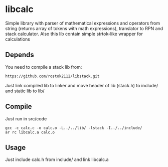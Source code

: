 # libcalc
Simple library with parser of mathematical expressions and operators from string (returns array of tokens with math expressions), translator  to RPN and stack calculator. Also this lib contain simple strtok-like wrapper for calculations

## Depends

You need to compile a stack lib from: 
```
https://github.com/rostok2112/libstack.git
```
Just link compiled lib to linker and move header of lib (stack.h) to include/ and static lib to lib/

## Compile

Just run in src/code
```
gcc -c calc.c -o calc.o -L../../lib/ -lstack -I../../include/
ar rc libcalc.a calc.o
```

## Usage 

Just include calc.h from include/ and link  libcalc.a

